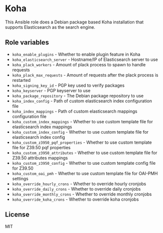 # Koha

This Ansible role does a Debian package based Koha installation that
supports Elasticsearch as the search engine.

## Role variables

* ```koha_enable_plugins``` - Whether to enable plugin feature in Koha
* ```koha_elasticsearch_server``` - Hostname/IP of Elasticsearch server to use
* ```koha_plack_workers``` - Amount of plack process to spawn to handle requests
* ```koha_plack_max_requests``` - Amount of requests after the plack process is restarted
* ```koha_signing_key_id``` - PGP key used to verify packages
* ```koha_keyserver``` - PGP keyserver to use
* ```koha_package_repository``` - The Debian package repository to use
* ```koha_index_config``` - Path of custom elasticsearch index configuration file
* ```koha_index_mappings``` - Path of custom elasticsearch mappings configuration file
* ```koha_custom_index_mappings``` - Whether to use custom template file for elasticsearch index mappings
* ```koha_custom_index_config``` - Whether to use custom template file for elasticsearch index config
* ```koha_custom_z3950_pqf_properties``` - Whether to use custom template file for Z39.50 pqf properties
* ```koha_custom_z3950_attributes``` - Whether to use custom template file for Z39.50 attributes mappings
* ```koha_custom_z3950_config``` - Whether to use custom template config file for Z39.50
* ```koha_custom_oai_pmh``` - Whether to use custom template file for OAI-PMH settings
* ```koha_override_hourly_crons``` - Whether to override hourly cronjobs
* ```koha_override_daily_crons``` - Whether to override daily cronjobs
* ```koha_override_monthly_crons``` - Whether to override monthly cronjobs
* ```koha_override_koha_crons``` - Whether to override koha cronjobs

## License

MIT
